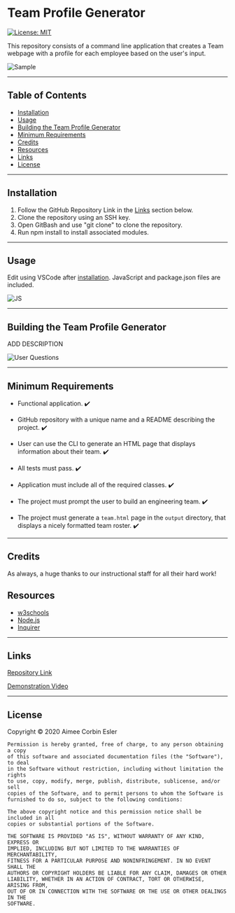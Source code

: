 # Team Profile Generator

[![License: MIT](https://img.shields.io/badge/License-MIT-yellow.svg)](https://opensource.org/licenses/MIT)

This repository consists of a command line application that creates a Team webpage with a profile for each employee based on the user's input.

![Sample]()

-----

## Table of Contents

* [Installation](#installation)
* [Usage](#Usage)
* [Building the Team Profile Generator](#building-the-team-profile-generator)
* [Minimum Requirements](#minimum-requirements)
* [Credits](#credits)
* [Resources](#resources)
* [Links](#Links)
* [License](#license)

-----

## Installation

1. Follow the GitHub Repository Link in the [Links](#Links) section below.
1. Clone the repository using an SSH key.
1. Open GitBash and use "git clone" to clone the repository.
1. Run npm install to install associated modules.

-----

## Usage

Edit using VSCode after [installation](#installation). JavaScript and package.json files are included.

![JS]()

-----

## Building the Team Profile Generator
ADD DESCRIPTION

![User Questions]()

-----

## Minimum Requirements

* Functional application. :heavy_check_mark:

* GitHub repository with a unique name and a README describing the project. :heavy_check_mark:

* User can use the CLI to generate an HTML page that displays information about their team. :heavy_check_mark:

* All tests must pass. :heavy_check_mark:

* Application must include all of the required classes. :heavy_check_mark:

* The project must prompt the user to build an engineering team. :heavy_check_mark:

* The project must generate a `team.html` page in the `output` directory, that displays a nicely formatted team roster. :heavy_check_mark:

-----

## Credits
As always, a huge thanks to our instructional staff for all their hard work!

## Resources

* [w3schools](https://www.w3schools.com)
* [Node.js](https://nodejs.org/en/)
* [Inquirer](https://www.npmjs.com/package/inquirer)

-----

## Links
[Repository Link]()

[Demonstration Video]()

-----

## License
Copyright &copy; 2020 Aimee Corbin Esler

    Permission is hereby granted, free of charge, to any person obtaining a copy
    of this software and associated documentation files (the "Software"), to deal
    in the Software without restriction, including without limitation the rights
    to use, copy, modify, merge, publish, distribute, sublicense, and/or sell
    copies of the Software, and to permit persons to whom the Software is
    furnished to do so, subject to the following conditions:

    The above copyright notice and this permission notice shall be included in all
    copies or substantial portions of the Software.

    THE SOFTWARE IS PROVIDED "AS IS", WITHOUT WARRANTY OF ANY KIND, EXPRESS OR
    IMPLIED, INCLUDING BUT NOT LIMITED TO THE WARRANTIES OF MERCHANTABILITY,
    FITNESS FOR A PARTICULAR PURPOSE AND NONINFRINGEMENT. IN NO EVENT SHALL THE
    AUTHORS OR COPYRIGHT HOLDERS BE LIABLE FOR ANY CLAIM, DAMAGES OR OTHER
    LIABILITY, WHETHER IN AN ACTION OF CONTRACT, TORT OR OTHERWISE, ARISING FROM,
    OUT OF OR IN CONNECTION WITH THE SOFTWARE OR THE USE OR OTHER DEALINGS IN THE
    SOFTWARE.